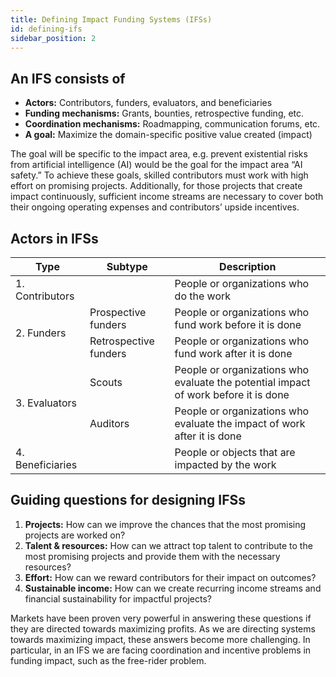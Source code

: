 ```yaml
---
title: Defining Impact Funding Systems (IFSs)
id: defining-ifs
sidebar_position: 2
---
```


## An IFS consists of
- **Actors:** Contributors, funders, evaluators, and beneficiaries
- **Funding mechanisms:** Grants, bounties, retrospective funding, etc.
- **Coordination mechanisms:** Roadmapping, communication forums, etc.
- **A goal:** Maximize the domain-specific positive value created (impact)

The goal will be specific to the impact area, e.g. prevent existential risks from artificial intelligence (AI) would be the goal for the impact area “AI safety.” To achieve these goals, skilled contributors must work with high effort on promising projects. Additionally, for those projects that create impact continuously, sufficient income streams are necessary to cover both their ongoing operating expenses and contributors’ upside incentives.

## Actors in IFSs
<table class="tg">
<thead>
  <tr>
    <th class="tg-fymr">Type</th>
    <th class="tg-fymr">Subtype</th>
    <th class="tg-fymr">Description</th>
  </tr>
</thead>
<tbody>
  <tr>
    <td class="tg-fymr">1. Contributors</td>
    <td class="tg-0pky"></td>
    <td class="tg-0pky">People or organizations who do the work</td>
  </tr>
  <tr>
    <td class="tg-fymr" rowspan="2">2. Funders</td>
    <td class="tg-0pky">Prospective funders</td>
    <td class="tg-0pky">People or organizations who fund work before it is done</td>
  </tr>
  <tr>
    <td class="tg-0pky">Retrospective funders</td>
    <td class="tg-0pky">People or organizations who fund work after it is done</td>
  </tr>
  <tr>
    <td class="tg-fymr" rowspan="2">3. Evaluators</td>
    <td class="tg-0pky">Scouts</td>
    <td class="tg-0pky">People or organizations who evaluate the potential impact of work before it is done</td>
  </tr>
  <tr>
    <td class="tg-0pky">Auditors</td>
    <td class="tg-0pky">People or organizations who evaluate the impact of work after it is done</td>
  </tr>
  <tr>
    <td class="tg-fymr">4. Beneficiaries</td>
    <td class="tg-0pky"></td>
    <td class="tg-0pky">People or objects that are impacted by the work</td>
  </tr>
</tbody>
</table>

## Guiding questions for designing IFSs
1. **Projects:** How can we improve the chances that the most promising projects are worked on?
2. **Talent & resources:** How can we attract top talent to contribute to the most promising projects and provide them with the necessary resources?
3. **Effort:** How can we reward contributors for their impact on outcomes?
4. **Sustainable income:** How can we create recurring income streams and financial sustainability for impactful projects?

Markets have been proven very powerful in answering these questions if they are directed towards maximizing profits. As we are directing systems towards maximizing impact, these answers become more challenging. In particular, in an IFS we are facing coordination and incentive problems in funding impact, such as the free-rider problem.
